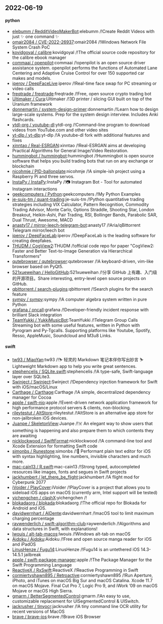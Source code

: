 ## 2022-06-19

#### python
* [elebumm / RedditVideoMakerBot](https://github.com/elebumm/RedditVideoMakerBot):elebumm /!Create Reddit Videos with just
✨
one command
✨
* [omair2084 / CVE-2022-26937](https://github.com/omair2084/CVE-2022-26937):omair2084 /!Windows Network File System Crash PoC
* [kovidgoyal / calibre](https://github.com/kovidgoyal/calibre):kovidgoyal /!The official source code repository for the calibre ebook manager
* [commaai / openpilot](https://github.com/commaai/openpilot):commaai /!openpilot is an open source driver assistance system. openpilot performs the functions of Automated Lane Centering and Adaptive Cruise Control for over 150 supported car makes and models.
* [iperov / DeepFaceLive](https://github.com/iperov/DeepFaceLive):iperov /!Real-time face swap for PC streaming or video calls
* [freqtrade / freqtrade](https://github.com/freqtrade/freqtrade):freqtrade /!Free, open source crypto trading bot
* [Ultimaker / Cura](https://github.com/Ultimaker/Cura):Ultimaker /!3D printer / slicing GUI built on top of the Uranium framework
* [donnemartin / system-design-primer](https://github.com/donnemartin/system-design-primer):donnemartin /!Learn how to design large-scale systems. Prep for the system design interview. Includes Anki flashcards.
* [ytdl-org / youtube-dl](https://github.com/ytdl-org/youtube-dl):ytdl-org /!Command-line program to download videos from YouTube.com and other video sites
* [yt-dlp / yt-dlp](https://github.com/yt-dlp/yt-dlp):yt-dlp /!A youtube-dl fork with additional features and fixes
* [xinntao / Real-ESRGAN](https://github.com/xinntao/Real-ESRGAN):xinntao /!Real-ESRGAN aims at developing Practical Algorithms for General Image/Video Restoration.
* [hummingbot / hummingbot](https://github.com/hummingbot/hummingbot):hummingbot /!Hummingbot is open source software that helps you build trading bots that run on any exchange or blockchain
* [nicohmje / PID-ballonplate](https://github.com/nicohmje/PID-ballonplate):nicohmje /!A simple-ish project using a Raspberry Pi and three servos.
* [InstaPy / InstaPy](https://github.com/InstaPy/InstaPy):InstaPy /!📷
Instagram Bot - Tool for automated Instagram interactions
* [geekcomputers / Python](https://github.com/geekcomputers/Python):geekcomputers /!My Python Examples
* [je-suis-tm / quant-trading](https://github.com/je-suis-tm/quant-trading):je-suis-tm /!Python quantitative trading strategies including VIX Calculator, Pattern Recognition, Commodity Trading Advisor, Monte Carlo, Options Straddle, Shooting Star, London Breakout, Heikin-Ashi, Pair Trading, RSI, Bollinger Bands, Parabolic SAR, Dual Thrust, Awesome, MACD
* [anasty17 / mirror-leech-telegram-bot](https://github.com/anasty17/mirror-leech-telegram-bot):anasty17 /!Aria/qBittorrent Telegram mirror/leech bot
* [iperov / DeepFaceLab](https://github.com/iperov/DeepFaceLab):iperov /!DeepFaceLab is the leading software for creating deepfakes.
* [THUDM / CogView2](https://github.com/THUDM/CogView2):THUDM /!official code repo for paper "CogView2: Faster and Better Text-to-Image Generation via Hierarchical Transformers"
* [qutebrowser / qutebrowser](https://github.com/qutebrowser/qutebrowser):qutebrowser /!A keyboard-driven, vim-like browser based on PyQt5.
* [521xueweihan / HelloGitHub](https://github.com/521xueweihan/HelloGitHub):521xueweihan /!分享 GitHub 上有趣、入门级的开源项目。Share interesting, entry-level open source projects on GitHub.
* [qbittorrent / search-plugins](https://github.com/qbittorrent/search-plugins):qbittorrent /!Search plugins for the search feature
* [sympy / sympy](https://github.com/sympy/sympy):sympy /!A computer algebra system written in pure Python
* [grafana / oncall](https://github.com/grafana/oncall):grafana /!Developer-friendly incident response with brilliant Slack integration
* [TeamYukki / YukkiMusicBot](https://github.com/TeamYukki/YukkiMusicBot):TeamYukki /!Telegram Group Calls Streaming bot with some useful features, written in Python with Pyrogram and Py-Tgcalls. Supporting platforms like Youtube, Spotify, Resso, AppleMusic, Soundcloud and M3u8 Links.

#### swift
* [tw93 / MiaoYan](https://github.com/tw93/MiaoYan):tw93 /!⛷
轻灵的 Markdown 笔记本伴你写出妙言
⛷
Lightweight Markdown app to help you write great sentences.
* [stephencelis / SQLite.swift](https://github.com/stephencelis/SQLite.swift):stephencelis /!A type-safe, Swift-language layer over SQLite3.
* [Swinject / Swinject](https://github.com/Swinject/Swinject):Swinject /!Dependency injection framework for Swift with iOS/macOS/Linux
* [Carthage / Carthage](https://github.com/Carthage/Carthage):Carthage /!A simple, decentralized dependency manager for Cocoa
* [apple / swift-nio](https://github.com/apple/swift-nio):apple /!Event-driven network application framework for high performance protocol servers & clients, non-blocking.
* [rileytestut / AltStore](https://github.com/rileytestut/AltStore):rileytestut /!AltStore is an alternative app store for non-jailbroken iOS devices.
* [Juanpe / SkeletonView](https://github.com/Juanpe/SkeletonView):Juanpe /!☠️
An elegant way to show users that something is happening and also prepare them to which contents they are awaiting
* [nicklockwood / SwiftFormat](https://github.com/nicklockwood/SwiftFormat):nicklockwood /!A command-line tool and Xcode Extension for formatting Swift code
* [simonbs / Runestone](https://github.com/simonbs/Runestone):simonbs /!📝
Performant plain text editor for iOS with syntax highlighting, line numbers, invisible characters and much more.
* [mac-cain13 / R.swift](https://github.com/mac-cain13/R.swift):mac-cain13 /!Strong typed, autocompleted resources like images, fonts and segues in Swift projects
* [jackhumbert / let_there_be_flight](https://github.com/jackhumbert/let_there_be_flight):jackhumbert /!A flight mod for Cyberpunk 2077
* [iVoider / PlayCover](https://github.com/iVoider/PlayCover):iVoider /!PlayCover is a project that allows you to sideload iOS apps on macOS (currently arm, Intel support will be tested)
* [yichengchen / clashX](https://github.com/yichengchen/clashX):yichengchen /!
* [blokadaorg / blokada](https://github.com/blokadaorg/blokada):blokadaorg /!The official repo for Blokada for Android and iOS.
* [davidwernhart / AlDente](https://github.com/davidwernhart/AlDente):davidwernhart /!macOS tool to limit maximum charging percentage
* [raywenderlich / swift-algorithm-club](https://github.com/raywenderlich/swift-algorithm-club):raywenderlich /!Algorithms and data structures in Swift, with explanations!
* [lwouis / alt-tab-macos](https://github.com/lwouis/alt-tab-macos):lwouis /!Windows alt-tab on macOS
* [Aidoku / Aidoku](https://github.com/Aidoku/Aidoku):Aidoku /!Free and open source manga reader for iOS and iPadOS
* [LinusHenze / Fugu14](https://github.com/LinusHenze/Fugu14):LinusHenze /!Fugu14 is an untethered iOS 14.3-14.5.1 jailbreak
* [apple / swift-package-manager](https://github.com/apple/swift-package-manager):apple /!The Package Manager for the Swift Programming Language
* [ReactiveX / RxSwift](https://github.com/ReactiveX/RxSwift):ReactiveX /!Reactive Programming in Swift
* [cormiertyshawn895 / Retroactive](https://github.com/cormiertyshawn895/Retroactive):cormiertyshawn895 /!Run Aperture, iPhoto, and iTunes on macOS Big Sur and macOS Catalina. Xcode 11.7 on macOS Mojave. Final Cut Pro 7, Logic Pro 9, and iWork ’09 on macOS Mojave or macOS High Sierra.
* [gmarm / BetterSegmentedControl](https://github.com/gmarm/BetterSegmentedControl):gmarm /!An easy to use, customizable replacement for UISegmentedControl & UISwitch.
* [jackrusher / tinyocr](https://github.com/jackrusher/tinyocr):jackrusher /!A tiny command line OCR utility for recent versions of MacOS
* [brave / brave-ios](https://github.com/brave/brave-ios):brave /!Brave iOS Browser
